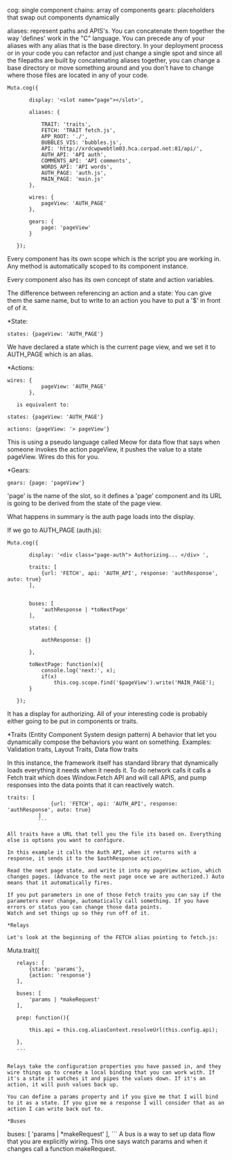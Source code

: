 cog: single component
chains: array of components
gears: placeholders that swap out components dynamically


aliases: represent paths and APIS's. You can concatenate them together the way 'defines' work in the "C" language. You can precede any of your aliases with any alias that is the base directory.
In your deployment process or in your code you can refactor and just change a single spot and since all the filepaths are built by concatenating aliases together, you can change a base directory or move something around and you don't have to change where those files are located in any of your code.


```
Muta.cog({

       display: '<slot name="page"></slot>',

       aliases: {

           TRAIT: 'traits',
           FETCH: 'TRAIT fetch.js',
           APP_ROOT: './',
           BUBBLES_VIS: 'bubbles.js',
           API: 'http://xrdcwpwebtlm03.hca.corpad.net:81/api/',
           AUTH_API: 'API auth',
           COMMENTS_API: 'API comments',
           WORDS_API: 'API words',
           AUTH_PAGE: 'auth.js',
           MAIN_PAGE: 'main.js'
       },

       wires: {
           pageView: 'AUTH_PAGE'
       },

       gears: {
           page: 'pageView'
       }

   });
   ```

Every component has its own scope which is the script you are working in. Any method is automatically scoped to its component instance.

Every component also has its own concept of state and action variables.

The difference between referencing an action and a state: You can give them the same name, but to write to an action you have to put a '$' in front of of it.

*State:

```
states: {pageView: 'AUTH_PAGE'}
```

We have declared a state which is the current page view, and we set it to AUTH_PAGE which is an alias.

*Actions:

```
wires: {
           pageView: 'AUTH_PAGE'
       },
```

       is equivalent to:

```
states: {pageView: 'AUTH_PAGE'}
```

```
actions: {pageView: '> pageView'}
```

This is using a pseudo language called Meow for data flow that says when someone invokes the action pageView, it pushes the value to a state pageView. Wires do this for you.

*Gears:
```
gears: {page: 'pageView'}
```

'page' is the name of the slot, so it defines a 'page' component and its URL is going to be derived from the state of the page view.

What happens in summary is the auth page loads into the display.

If we go to AUTH_PAGE (auth.js):

```
Muta.cog({

       display: '<div class="page-auth"> Authorizing... </div> ',

       traits: [
           {url: 'FETCH', api: 'AUTH_API', response: 'authResponse', auto: true}
       ],


       buses: [
           'authResponse | *toNextPage'
       ],

       states: {

           authResponse: {}

       },

       toNextPage: function(x){
           console.log('next:', x);
           if(x)
               this.cog.scope.find('$pageView').write('MAIN_PAGE');
       }

   });
```

 It has a display for authorizing.
 All of your interesting code is probably either going to be put in components or traits.

 *Traits
 (Entity Component System design pattern)
 A behavior that let you dynamically compose the behaviors you want on something.
 Examples: Validation traits, Layout Traits, Data flow traits

 In this instance, the framework itself has standard library that dynamically loads everything it needs when it needs it. To do network calls it calls a Fetch trait which does Window.Fetch API and will call APIS, and pump responses into the data points that it can reactively watch.

 ```
 traits: [
               {url: 'FETCH', api: 'AUTH_API', response: 'authResponse', auto: true}
           ]
           ```

All traits have a URL that tell you the file its based on. Everything else is options you want to configure.

 In this example it calls the Auth API, when it returns with a response, it sends it to the $authResponse action.

 Read the next page state, and write it into my pageView action, which changes pages. (Advance to the next page once we are authorized.) Auto means that it automatically fires.

If you put parameters in one of those Fetch traits you can say if the parameters ever change, automatically call something. If you have errors or status you can change those data points.
Watch and set things up so they run off of it.

*Relays

Let's look at the beginning of the FETCH alias pointing to fetch.js:

```
Muta.trait({

       relays: [
           {state: 'params'},
           {action: 'response'}
       ],

       buses: [
           'params | *makeRequest'
       ],

       prep: function(){

           this.api = this.cog.aliasContext.resolveUrl(this.config.api);

       },
       ...
```

Relays take the configuration properties you have passed in, and they wire things up to create a local binding that you can work with. If it's a state it watches it and pipes the values down. If it's an action, it will push values back up.

You can define a params property and if you give me that I will bind to it as a state. If you give me a response I will consider that as an action I can write back out to.

*Buses

```
buses: [
              'params | *makeRequest'
          ],
          ```
A bus is a way to set up data flow that you are explicitly wiring. This one says watch params and when it changes call a function makeRequest.

